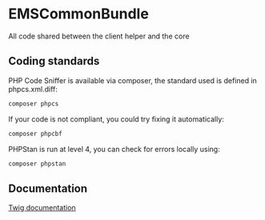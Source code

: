 EMSCommonBundle
=============

All code shared between the client helper and the core

Coding standards
----------------
PHP Code Sniffer is available via composer, the standard used is defined in phpcs.xml.diff:
````bash
composer phpcs
````

If your code is not compliant, you could try fixing it automatically:
````bash
composer phpcbf
````

PHPStan is run at level 4, you can check for errors locally using:
`````bash
composer phpstan
`````

Documentation
-------------

[Twig documentation](../master/Resources/doc/twig.md)